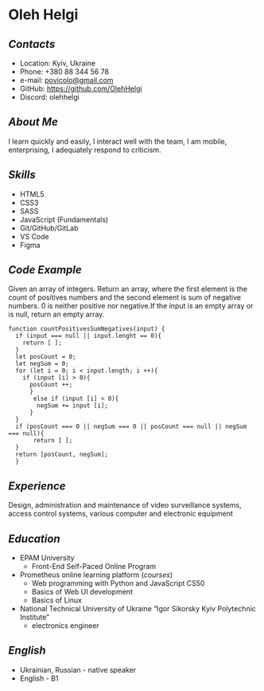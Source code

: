 # **Oleh Helgi**
## ___Contacts___
* Location: Kyiv, Ukraine
* Phone: +380 88 344 56 78
* e-mail: povicolo@gmail.com
* GitHub: https://github.com/OlehHelgi
* Discord: olehhelgi
## ___About Me___
I learn quickly and easily, I interact well with the team, I am mobile, enterprising, I adequately respond to criticism.
## ___Skills___
* HTML5
* CSS3
* SASS
* JavaScript (Fundamentals)
* Git/GitHub/GitLab
* VS Code
* Figma
## ___Code Example___
Given an array of integers. Return an array, where the first element is the count of positives numbers and the second element is sum of negative numbers. 0 is neither positive nor negative.If the input is an empty array or is null, return an empty array.

```
function countPositivesSumNegatives(input) {
  if (input === null || input.lenght == 0){
    return [ ];
  }
  let posCount = 0;
  let negSum = 0;
  for (let i = 0; i < input.length; i ++){
    if (input [i] > 0){
      posCount ++;
      }
       else if (input [i] < 0){
        negSum += input [i];
      }
  }
  if (posCount === 0 || negSum === 0 || posCount === null || negSum === null){
       return [ ];
  }
  return [posCount, negSum];
  }
  ```
## ___Experience___
Design, administration and maintenance of video surveillance systems, access control systems, various computer and electronic equipment
## ___Education___
* EPAM University
    - Front-End Self-Paced Online Program
* Prometheus online learning platform (_courses_)
  - Web programming with Python and JavaScript CS50
  - Basics of Web UI development
  - Basics of Linux
* National Technical University of Ukraine
“Igor Sikorsky Kyiv Polytechnic Institute”
  - electronics engineer
## ___English___
* Ukrainian, Russian - native speaker
* English - B1